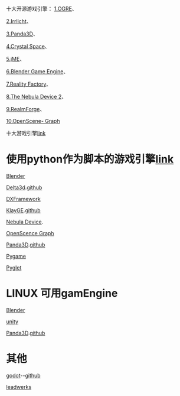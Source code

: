 十大开源游戏引擎：
[1.OGRE]()、

[2.Irrlicht]()、

[3.Panda3D]()、

[4.Crystal Space]()、

[5.jME]()、

[6.Blender Game Engine]()、

[7.Reality Factory]()、

[8.The Nebula Device 2]()、

[9.RealmForge]()、

[10.OpenScene- Graph]()

十大游戏引擎[link](http://blog.csdn.net/qq_17007915/article/details/77734324?locationNum=9&fps=1)


# 使用python作为脚本的游戏引擎[link](http://book.51cto.com/art/201301/379016.htm)

[Blender](https://www.blender.org/)

[Delta3d](http://delta3d.io/).[github](https://github.com/delta3d/delta3d/tree/master/delta3d)

[DXFramework](https://sourceforge.net/projects/dxframework/)

[KlayGE](http://www.klayge.org/).[github](https://github.com/gongminmin/KlayGE)

[Nebula Device](https://sourceforge.net/projects/nebuladevice/).

[OpenScence Graph](http://www.openscenegraph.org/)

[Panda3D](http://www.panda3d.org/).[github](https://github.com/panda3d/panda3d)

[Pygame](https://www.pygame.org/news)

[Pyglet](https://bitbucket.org/pyglet/pyglet/wiki/Home)




# LINUX 可用gamEngine


[Blender](https://www.blender.org/)

[unity](https://forum.unity.com/threads/unity-on-linux-release-notes-and-known-issues.350256/)

[Panda3D](http://www.panda3d.org/).[github](https://github.com/panda3d/panda3d)

# 其他

[godot](http://docs.godotengine.org/en/3.0/about/introduction.html)--[github](https://github.com/godotengine/godot-docs)

[leadwerks](https://leadwerks.com/)


